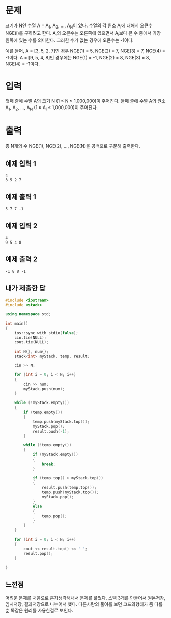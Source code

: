 문제
==============
크기가 N인 수열 A = A<sub>1</sub>, A<sub>2</sub>, ..., A<sub>N</sub>이 있다. 수열의 각 원소 A<sub>i</sub>에 대해서 오큰수 NGE(i)를 구하려고 한다. A<sub>i</sub>의 오큰수는 오른쪽에 있으면서 A<sub>i</sub>보다 큰 수 중에서 가장 왼쪽에 있는 수를 의미한다. 그러한 수가 없는 경우에 오큰수는 -1이다.

예를 들어, A = [3, 5, 2, 7]인 경우 NGE(1) = 5, NGE(2) = 7, NGE(3) = 7, NGE(4) = -1이다. A = [9, 5, 4, 8]인 경우에는 NGE(1) = -1, NGE(2) = 8, NGE(3) = 8, NGE(4) = -1이다.

입력
===========
첫째 줄에 수열 A의 크기 N (1 ≤ N ≤ 1,000,000)이 주어진다. 둘째 줄에 수열 A의 원소 A<sub>1</sub>, A<sub>2</sub>, ..., A<sub>N</sub> (1 ≤ A<sub>i</sub> ≤ 1,000,000)이 주어진다.

출력
==========
총 N개의 수 NGE(1), NGE(2), ..., NGE(N)을 공백으로 구분해 출력한다.

예제 입력 1
----------
```
4
3 5 2 7
```
예제 출력 1 
----------
```
5 7 7 -1
```
예제 입력 2 
----------
```
4
9 5 4 8
```
예제 출력 2 
-----------
```
-1 8 8 -1
```

내가 제출한 답
--------------
```cpp
#include <iostream>
#include <stack>

using namespace std;

int main()
{
	ios::sync_with_stdio(false);
	cin.tie(NULL);
	cout.tie(NULL);

	int N{}, num{};
	stack<int> myStack, temp, result;

	cin >> N;

	for (int i = 0; i < N; i++)
	{
		cin >> num;
		myStack.push(num);
	}

	while (!myStack.empty())
	{
		if (temp.empty())
		{
			temp.push(myStack.top());
			myStack.pop();
			result.push(-1);
		}

		while (!temp.empty())
		{
			if (myStack.empty())
			{
				break;
			}

			if (temp.top() > myStack.top())
			{
				result.push(temp.top());
				temp.push(myStack.top());
				myStack.pop();
			}
			else
			{
				temp.pop();
			}
		}
	}

	for (int i = 0; i < N; i++)
	{
		cout << result.top() << ' ';
		result.pop();
	}

}
```

느낀점
------------
어려운 문제를 처음으로 혼자생각해내서 문제를 풀었다. 스텍 3개를 만들어서 원본저장, 임시저장, 결과저장으로 나누어서 했다. 다른사람의 풀이를 보면 코드의형태가 좀 다를뿐 똑같은 원리를 사용한걸로 보인다.
